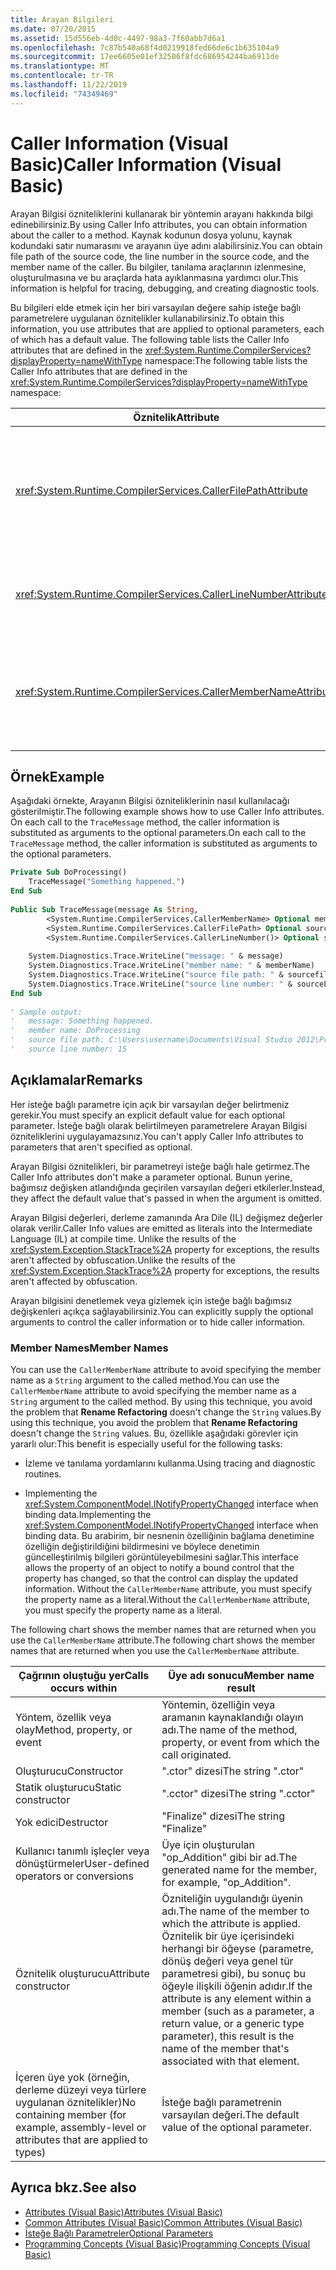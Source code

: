 ```yaml
---
title: Arayan Bilgileri
ms.date: 07/20/2015
ms.assetid: 15d556eb-4d0c-4497-98a3-7f60abb7d6a1
ms.openlocfilehash: 7c87b540a68f4d0219918fed66de6c1b635104a9
ms.sourcegitcommit: 17ee6605e01ef32506f8fdc686954244ba6911de
ms.translationtype: MT
ms.contentlocale: tr-TR
ms.lasthandoff: 11/22/2019
ms.locfileid: "74349469"
---
```

# <a name="caller-information-visual-basic"></a><span data-ttu-id="0d9eb-102">Caller Information (Visual Basic)</span><span class="sxs-lookup"><span data-stu-id="0d9eb-102">Caller Information (Visual Basic)</span></span>
<span data-ttu-id="0d9eb-103">Arayan Bilgisi özniteliklerini kullanarak bir yöntemin arayanı hakkında bilgi edinebilirsiniz.</span><span class="sxs-lookup"><span data-stu-id="0d9eb-103">By using Caller Info attributes, you can obtain information about the caller to a method.</span></span> <span data-ttu-id="0d9eb-104">Kaynak kodunun dosya yolunu, kaynak kodundaki satır numarasını ve arayanın üye adını alabilirsiniz.</span><span class="sxs-lookup"><span data-stu-id="0d9eb-104">You can obtain file path of the source code, the line number in the source code, and the member name of the caller.</span></span> <span data-ttu-id="0d9eb-105">Bu bilgiler, tanılama araçlarının izlenmesine, oluşturulmasına ve bu araçlarda hata ayıklanmasına yardımcı olur.</span><span class="sxs-lookup"><span data-stu-id="0d9eb-105">This information is helpful for tracing, debugging, and creating diagnostic tools.</span></span>  
  
 <span data-ttu-id="0d9eb-106">Bu bilgileri elde etmek için her biri varsayılan değere sahip isteğe bağlı parametrelere uygulanan öznitelikler kullanabilirsiniz.</span><span class="sxs-lookup"><span data-stu-id="0d9eb-106">To obtain this information, you use attributes that are applied to optional parameters, each of which has a default value.</span></span> <span data-ttu-id="0d9eb-107">The following table lists the Caller Info attributes that are defined in the <xref:System.Runtime.CompilerServices?displayProperty=nameWithType> namespace:</span><span class="sxs-lookup"><span data-stu-id="0d9eb-107">The following table lists the Caller Info attributes that are defined in the <xref:System.Runtime.CompilerServices?displayProperty=nameWithType> namespace:</span></span>  
  
|<span data-ttu-id="0d9eb-108">Öznitelik</span><span class="sxs-lookup"><span data-stu-id="0d9eb-108">Attribute</span></span>|<span data-ttu-id="0d9eb-109">Açıklama</span><span class="sxs-lookup"><span data-stu-id="0d9eb-109">Description</span></span>|<span data-ttu-id="0d9eb-110">Tür</span><span class="sxs-lookup"><span data-stu-id="0d9eb-110">Type</span></span>|  
|---|---|---|  
|<xref:System.Runtime.CompilerServices.CallerFilePathAttribute>|<span data-ttu-id="0d9eb-111">Kaynak dosyasının arayanı içeren tam yolu.</span><span class="sxs-lookup"><span data-stu-id="0d9eb-111">Full path of the source file that contains the caller.</span></span> <span data-ttu-id="0d9eb-112">Bu, derleme zamanındaki dosya yoludur.</span><span class="sxs-lookup"><span data-stu-id="0d9eb-112">This is the file path at compile time.</span></span>|`String`|  
|<xref:System.Runtime.CompilerServices.CallerLineNumberAttribute>|<span data-ttu-id="0d9eb-113">Yöntemin çağrıldığı kaynak dosyadaki satır numarası.</span><span class="sxs-lookup"><span data-stu-id="0d9eb-113">Line number in the source file at which the method is called.</span></span>|`Integer`|  
|<xref:System.Runtime.CompilerServices.CallerMemberNameAttribute>|<span data-ttu-id="0d9eb-114">Arayanın yöntemi veya özellik adı.</span><span class="sxs-lookup"><span data-stu-id="0d9eb-114">Method or property name of the caller.</span></span> <span data-ttu-id="0d9eb-115">See [Member Names](#MEMBERNAMES) later in this topic.</span><span class="sxs-lookup"><span data-stu-id="0d9eb-115">See [Member Names](#MEMBERNAMES) later in this topic.</span></span>|`String`|  
  
## <a name="example"></a><span data-ttu-id="0d9eb-116">Örnek</span><span class="sxs-lookup"><span data-stu-id="0d9eb-116">Example</span></span>  
 <span data-ttu-id="0d9eb-117">Aşağıdaki örnekte, Arayanın Bilgisi özniteliklerinin nasıl kullanılacağı gösterilmiştir.</span><span class="sxs-lookup"><span data-stu-id="0d9eb-117">The following example shows how to use Caller Info attributes.</span></span> <span data-ttu-id="0d9eb-118">On each call to the `TraceMessage` method, the caller information is substituted as arguments to the optional parameters.</span><span class="sxs-lookup"><span data-stu-id="0d9eb-118">On each call to the `TraceMessage` method, the caller information is substituted as arguments to the optional parameters.</span></span>  
  
```vb  
Private Sub DoProcessing()  
    TraceMessage("Something happened.")  
End Sub  
  
Public Sub TraceMessage(message As String,  
        <System.Runtime.CompilerServices.CallerMemberName> Optional memberName As String = Nothing,  
        <System.Runtime.CompilerServices.CallerFilePath> Optional sourcefilePath As String = Nothing,  
        <System.Runtime.CompilerServices.CallerLineNumber()> Optional sourceLineNumber As Integer = 0)  
  
    System.Diagnostics.Trace.WriteLine("message: " & message)  
    System.Diagnostics.Trace.WriteLine("member name: " & memberName)  
    System.Diagnostics.Trace.WriteLine("source file path: " & sourcefilePath)  
    System.Diagnostics.Trace.WriteLine("source line number: " & sourceLineNumber)  
End Sub  
  
' Sample output:  
'   message: Something happened.  
'   member name: DoProcessing  
'   source file path: C:\Users\username\Documents\Visual Studio 2012\Projects\CallerInfoVB\CallerInfoVB\Form1.vb  
'   source line number: 15  
```  
  
## <a name="remarks"></a><span data-ttu-id="0d9eb-119">Açıklamalar</span><span class="sxs-lookup"><span data-stu-id="0d9eb-119">Remarks</span></span>  
 <span data-ttu-id="0d9eb-120">Her isteğe bağlı parametre için açık bir varsayılan değer belirtmeniz gerekir.</span><span class="sxs-lookup"><span data-stu-id="0d9eb-120">You must specify an explicit default value for each optional parameter.</span></span> <span data-ttu-id="0d9eb-121">İsteğe bağlı olarak belirtilmeyen parametrelere Arayan Bilgisi özniteliklerini uygulayamazsınız.</span><span class="sxs-lookup"><span data-stu-id="0d9eb-121">You can't apply Caller Info attributes to parameters that aren't specified as optional.</span></span>  
  
 <span data-ttu-id="0d9eb-122">Arayan Bilgisi öznitelikleri, bir parametreyi isteğe bağlı hale getirmez.</span><span class="sxs-lookup"><span data-stu-id="0d9eb-122">The Caller Info attributes don't make a parameter optional.</span></span> <span data-ttu-id="0d9eb-123">Bunun yerine, bağımsız değişken atlandığında geçirilen varsayılan değeri etkilerler.</span><span class="sxs-lookup"><span data-stu-id="0d9eb-123">Instead, they affect the default value that's passed in when the argument is omitted.</span></span>  
  
 <span data-ttu-id="0d9eb-124">Arayan Bilgisi değerleri, derleme zamanında Ara Dile (IL) değişmez değerler olarak verilir.</span><span class="sxs-lookup"><span data-stu-id="0d9eb-124">Caller Info values are emitted as literals into the Intermediate Language (IL) at compile time.</span></span> <span data-ttu-id="0d9eb-125">Unlike the results of the <xref:System.Exception.StackTrace%2A> property for exceptions, the results aren't affected by obfuscation.</span><span class="sxs-lookup"><span data-stu-id="0d9eb-125">Unlike the results of the <xref:System.Exception.StackTrace%2A> property for exceptions, the results aren't affected by obfuscation.</span></span>  
  
 <span data-ttu-id="0d9eb-126">Arayan bilgisini denetlemek veya gizlemek için isteğe bağlı bağımsız değişkenleri açıkça sağlayabilirsiniz.</span><span class="sxs-lookup"><span data-stu-id="0d9eb-126">You can explicitly supply the optional arguments to control the caller information or to hide caller information.</span></span>  
  
### <a name="MEMBERNAMES"></a> <span data-ttu-id="0d9eb-127">Member Names</span><span class="sxs-lookup"><span data-stu-id="0d9eb-127">Member Names</span></span>  
 <span data-ttu-id="0d9eb-128">You can use the `CallerMemberName` attribute to avoid specifying the member name as a `String` argument to the called method.</span><span class="sxs-lookup"><span data-stu-id="0d9eb-128">You can use the `CallerMemberName` attribute to avoid specifying the member name as a `String` argument to the called method.</span></span> <span data-ttu-id="0d9eb-129">By using this technique, you avoid the problem that **Rename Refactoring** doesn't change the `String` values.</span><span class="sxs-lookup"><span data-stu-id="0d9eb-129">By using this technique, you avoid the problem that **Rename Refactoring** doesn't change the `String` values.</span></span> <span data-ttu-id="0d9eb-130">Bu, özellikle aşağıdaki görevler için yararlı olur:</span><span class="sxs-lookup"><span data-stu-id="0d9eb-130">This benefit is especially useful for the following tasks:</span></span>  
  
- <span data-ttu-id="0d9eb-131">İzleme ve tanılama yordamlarını kullanma.</span><span class="sxs-lookup"><span data-stu-id="0d9eb-131">Using tracing and diagnostic routines.</span></span>  
  
- <span data-ttu-id="0d9eb-132">Implementing the <xref:System.ComponentModel.INotifyPropertyChanged> interface when binding data.</span><span class="sxs-lookup"><span data-stu-id="0d9eb-132">Implementing the <xref:System.ComponentModel.INotifyPropertyChanged> interface when binding data.</span></span> <span data-ttu-id="0d9eb-133">Bu arabirim, bir nesnenin özelliğinin bağlama denetimine özelliğin değiştirildiğini bildirmesini ve böylece denetimin güncelleştirilmiş bilgileri görüntüleyebilmesini sağlar.</span><span class="sxs-lookup"><span data-stu-id="0d9eb-133">This interface allows the property of an object to notify a bound control that the property has changed, so that the control can display the updated information.</span></span> <span data-ttu-id="0d9eb-134">Without the `CallerMemberName` attribute, you must specify the property name as a literal.</span><span class="sxs-lookup"><span data-stu-id="0d9eb-134">Without the `CallerMemberName` attribute, you must specify the property name as a literal.</span></span>  
  
 <span data-ttu-id="0d9eb-135">The following chart shows the member names that are returned when you use the `CallerMemberName` attribute.</span><span class="sxs-lookup"><span data-stu-id="0d9eb-135">The following chart shows the member names that are returned when you use the `CallerMemberName` attribute.</span></span>  
  
|<span data-ttu-id="0d9eb-136">Çağrının oluştuğu yer</span><span class="sxs-lookup"><span data-stu-id="0d9eb-136">Calls occurs within</span></span>|<span data-ttu-id="0d9eb-137">Üye adı sonucu</span><span class="sxs-lookup"><span data-stu-id="0d9eb-137">Member name result</span></span>|  
|-------------------------|------------------------|  
|<span data-ttu-id="0d9eb-138">Yöntem, özellik veya olay</span><span class="sxs-lookup"><span data-stu-id="0d9eb-138">Method, property, or event</span></span>|<span data-ttu-id="0d9eb-139">Yöntemin, özelliğin veya aramanın kaynaklandığı olayın adı.</span><span class="sxs-lookup"><span data-stu-id="0d9eb-139">The name of the method, property, or event from which the call originated.</span></span>|  
|<span data-ttu-id="0d9eb-140">Oluşturucu</span><span class="sxs-lookup"><span data-stu-id="0d9eb-140">Constructor</span></span>|<span data-ttu-id="0d9eb-141">".ctor" dizesi</span><span class="sxs-lookup"><span data-stu-id="0d9eb-141">The string ".ctor"</span></span>|  
|<span data-ttu-id="0d9eb-142">Statik oluşturucu</span><span class="sxs-lookup"><span data-stu-id="0d9eb-142">Static constructor</span></span>|<span data-ttu-id="0d9eb-143">".cctor" dizesi</span><span class="sxs-lookup"><span data-stu-id="0d9eb-143">The string ".cctor"</span></span>|  
|<span data-ttu-id="0d9eb-144">Yok edici</span><span class="sxs-lookup"><span data-stu-id="0d9eb-144">Destructor</span></span>|<span data-ttu-id="0d9eb-145">"Finalize" dizesi</span><span class="sxs-lookup"><span data-stu-id="0d9eb-145">The string "Finalize"</span></span>|  
|<span data-ttu-id="0d9eb-146">Kullanıcı tanımlı işleçler veya dönüştürmeler</span><span class="sxs-lookup"><span data-stu-id="0d9eb-146">User-defined operators or conversions</span></span>|<span data-ttu-id="0d9eb-147">Üye için oluşturulan "op_Addition" gibi bir ad.</span><span class="sxs-lookup"><span data-stu-id="0d9eb-147">The generated name for the member, for example, "op_Addition".</span></span>|  
|<span data-ttu-id="0d9eb-148">Öznitelik oluşturucu</span><span class="sxs-lookup"><span data-stu-id="0d9eb-148">Attribute constructor</span></span>|<span data-ttu-id="0d9eb-149">Özniteliğin uygulandığı üyenin adı.</span><span class="sxs-lookup"><span data-stu-id="0d9eb-149">The name of the member to which the attribute is applied.</span></span> <span data-ttu-id="0d9eb-150">Öznitelik bir üye içerisindeki herhangi bir öğeyse (parametre, dönüş değeri veya genel tür parametresi gibi), bu sonuç bu öğeyle ilişkili öğenin adıdır.</span><span class="sxs-lookup"><span data-stu-id="0d9eb-150">If the attribute is any element within a member (such as a parameter, a return value, or a generic type parameter), this result is the name of the member that's associated with that element.</span></span>|  
|<span data-ttu-id="0d9eb-151">İçeren üye yok (örneğin, derleme düzeyi veya türlere uygulanan öznitelikler)</span><span class="sxs-lookup"><span data-stu-id="0d9eb-151">No containing member (for example, assembly-level or attributes that are applied to types)</span></span>|<span data-ttu-id="0d9eb-152">İsteğe bağlı parametrenin varsayılan değeri.</span><span class="sxs-lookup"><span data-stu-id="0d9eb-152">The default value of the optional parameter.</span></span>|  
  
## <a name="see-also"></a><span data-ttu-id="0d9eb-153">Ayrıca bkz.</span><span class="sxs-lookup"><span data-stu-id="0d9eb-153">See also</span></span>

- [<span data-ttu-id="0d9eb-154">Attributes (Visual Basic)</span><span class="sxs-lookup"><span data-stu-id="0d9eb-154">Attributes (Visual Basic)</span></span>](../../../visual-basic/language-reference/attributes.md)
- [<span data-ttu-id="0d9eb-155">Common Attributes (Visual Basic)</span><span class="sxs-lookup"><span data-stu-id="0d9eb-155">Common Attributes (Visual Basic)</span></span>](../../../visual-basic/programming-guide/concepts/attributes/common-attributes.md)
- [<span data-ttu-id="0d9eb-156">İsteğe Bağlı Parametreler</span><span class="sxs-lookup"><span data-stu-id="0d9eb-156">Optional Parameters</span></span>](../../../visual-basic/programming-guide/language-features/procedures/optional-parameters.md)
- [<span data-ttu-id="0d9eb-157">Programming Concepts (Visual Basic)</span><span class="sxs-lookup"><span data-stu-id="0d9eb-157">Programming Concepts (Visual Basic)</span></span>](../../../visual-basic/programming-guide/concepts/index.md)
